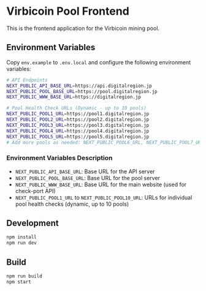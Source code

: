 # Virbicoin Pool Frontend

This is the frontend application for the Virbicoin mining pool.

## Environment Variables

Copy `env.example` to `.env.local` and configure the following environment variables:

```bash
# API Endpoints
NEXT_PUBLIC_API_BASE_URL=https://api.digitalregion.jp
NEXT_PUBLIC_POOL_BASE_URL=https://pool.digitalregion.jp
NEXT_PUBLIC_WWW_BASE_URL=https://digitalregion.jp

# Pool Health Check URLs (Dynamic - up to 10 pools)
NEXT_PUBLIC_POOL1_URL=https://pool1.digitalregion.jp
NEXT_PUBLIC_POOL2_URL=https://pool2.digitalregion.jp
NEXT_PUBLIC_POOL3_URL=https://pool3.digitalregion.jp
NEXT_PUBLIC_POOL4_URL=https://pool4.digitalregion.jp
NEXT_PUBLIC_POOL5_URL=https://pool5.digitalregion.jp
# Add more pools as needed: NEXT_PUBLIC_POOL6_URL, NEXT_PUBLIC_POOL7_URL, etc.
```

### Environment Variables Description

- `NEXT_PUBLIC_API_BASE_URL`: Base URL for the API server
- `NEXT_PUBLIC_POOL_BASE_URL`: Base URL for the pool server
- `NEXT_PUBLIC_WWW_BASE_URL`: Base URL for the main website (used for check-port API)
- `NEXT_PUBLIC_POOL1_URL` to `NEXT_PUBLIC_POOL10_URL`: URLs for individual pool health checks (dynamic, up to 10 pools)

## Development

```bash
npm install
npm run dev
```

## Build

```bash
npm run build
npm start
```
